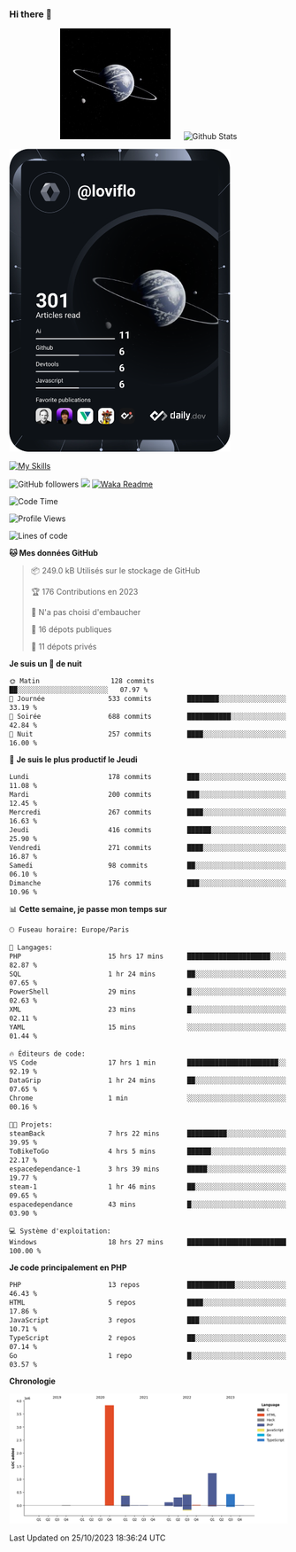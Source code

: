 ### Hi there 👋

<p align="center">
  <img src="https://github.com/Loviflo/Loviflo/blob/main/img/portrait.jpg" alt="Loviflo" height="200" style="margin-right: 20px"/>
  <img src="https://github-readme-stats.vercel.app/api?username=Loviflo&show_icons=true&theme=graywhite" alt="Github Stats" />
</p>

<a href="https://app.daily.dev/loviflo"><img src="https://github.com/loviflo/loviflo/blob/main/devcard.svg" width="400" alt="Loviflo's Dev Card"/></a>


[![My Skills](https://skillicons.dev/icons?i=php,laravel,symfony,mysql,js,ts,html,css,sass,angular,docker,webpack,vscode,figma,git,github,gitlab)](https://skillicons.dev)


![GitHub followers](https://img.shields.io/github/followers/Loviflo?label=Follow&style=social)
![](https://visitor-badge.glitch.me/badge?page_id=Loviflo.Loviflo)
[![Waka Readme](https://github.com/Loviflo/Loviflo/actions/workflows/update-stats.yml/badge.svg)](https://github.com/Loviflo/Loviflo/actions/workflows/update-stats.yml)

<!--START_SECTION:waka-->
![Code Time](http://img.shields.io/badge/Code%20Time-1%2C568%20hrs%2022%20mins-blue)

![Profile Views](http://img.shields.io/badge/Vues%20du%20profil-0-blue)

![Lines of code](https://img.shields.io/badge/Depuis%20Hello%20World%2C%20j%27ai%20%C3%A9crit-6.7%20million%20Lignes%20de%20code-blue)

**🐱 Mes données GitHub** 

> 📦 249.0 kB Utilisés sur le stockage de GitHub 
 > 
> 🏆 176 Contributions en 2023
 > 
> 🚫 N'a pas choisi d'embaucher
 > 
> 📜 16 dépots publiques 
 > 
> 🔑 11 dépots privés 
 > 
**Je suis un 🦉 de nuit** 

```text
🌞 Matin                  128 commits         ██░░░░░░░░░░░░░░░░░░░░░░░   07.97 % 
🌆 Journée                533 commits         ████████░░░░░░░░░░░░░░░░░   33.19 % 
🌃 Soirée                 688 commits         ███████████░░░░░░░░░░░░░░   42.84 % 
🌙 Nuit                   257 commits         ████░░░░░░░░░░░░░░░░░░░░░   16.00 % 
```
📅 **Je suis le plus productif le Jeudi** 

```text
Lundi                    178 commits         ███░░░░░░░░░░░░░░░░░░░░░░   11.08 % 
Mardi                    200 commits         ███░░░░░░░░░░░░░░░░░░░░░░   12.45 % 
Mercredi                 267 commits         ████░░░░░░░░░░░░░░░░░░░░░   16.63 % 
Jeudi                    416 commits         ██████░░░░░░░░░░░░░░░░░░░   25.90 % 
Vendredi                 271 commits         ████░░░░░░░░░░░░░░░░░░░░░   16.87 % 
Samedi                   98 commits          ██░░░░░░░░░░░░░░░░░░░░░░░   06.10 % 
Dimanche                 176 commits         ███░░░░░░░░░░░░░░░░░░░░░░   10.96 % 
```


📊 **Cette semaine, je passe mon temps sur** 

```text
🕑︎ Fuseau horaire: Europe/Paris

💬 Langages: 
PHP                      15 hrs 17 mins      █████████████████████░░░░   82.87 % 
SQL                      1 hr 24 mins        ██░░░░░░░░░░░░░░░░░░░░░░░   07.65 % 
PowerShell               29 mins             █░░░░░░░░░░░░░░░░░░░░░░░░   02.63 % 
XML                      23 mins             █░░░░░░░░░░░░░░░░░░░░░░░░   02.11 % 
YAML                     15 mins             ░░░░░░░░░░░░░░░░░░░░░░░░░   01.44 % 

🔥 Éditeurs de code: 
VS Code                  17 hrs 1 min        ███████████████████████░░   92.19 % 
DataGrip                 1 hr 24 mins        ██░░░░░░░░░░░░░░░░░░░░░░░   07.65 % 
Chrome                   1 min               ░░░░░░░░░░░░░░░░░░░░░░░░░   00.16 % 

🐱‍💻 Projets: 
steamBack                7 hrs 22 mins       ██████████░░░░░░░░░░░░░░░   39.95 % 
ToBikeToGo               4 hrs 5 mins        ██████░░░░░░░░░░░░░░░░░░░   22.17 % 
espacedependance-1       3 hrs 39 mins       █████░░░░░░░░░░░░░░░░░░░░   19.77 % 
steam-1                  1 hr 46 mins        ██░░░░░░░░░░░░░░░░░░░░░░░   09.65 % 
espacedependance         43 mins             █░░░░░░░░░░░░░░░░░░░░░░░░   03.90 % 

💻 Système d'exploitation: 
Windows                  18 hrs 27 mins      █████████████████████████   100.00 % 
```

**Je code principalement en PHP** 

```text
PHP                      13 repos            ████████████░░░░░░░░░░░░░   46.43 % 
HTML                     5 repos             ████░░░░░░░░░░░░░░░░░░░░░   17.86 % 
JavaScript               3 repos             ███░░░░░░░░░░░░░░░░░░░░░░   10.71 % 
TypeScript               2 repos             ██░░░░░░░░░░░░░░░░░░░░░░░   07.14 % 
Go                       1 repo              █░░░░░░░░░░░░░░░░░░░░░░░░   03.57 % 
```



**Chronologie**

![Lines of Code chart](https://raw.githubusercontent.com/Loviflo/Loviflo/main/assets/bar_graph.png)


 Last Updated on 25/10/2023 18:36:24 UTC
<!--END_SECTION:waka-->
